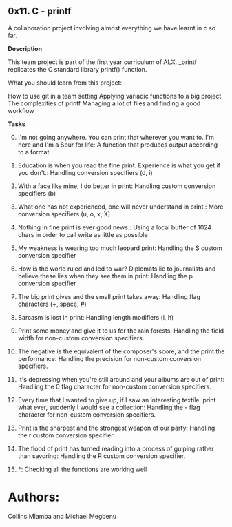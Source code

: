 ## 0x11. C - printf

A collaboration project involving almost everything we have learnt in c so far.

**Description**

This team project is part of the first year curriculum of ALX. _printf replicates the C standard library printf() function.

What you should learn from this project:

How to use git in a team setting
Applying variadic functions to a big project
The complexities of printf
Managing a lot of files and finding a good workflow

**Tasks**

0. I'm not going anywhere. You can print that wherever you want to. I'm here and I'm a Spur for life: A function that produces output according to a format.

1. Education is when you read the fine print. Experience is what you get if you don't.: Handling conversion specifiers (d, i)

2. With a face like mine, I do better in print: Handling custom conversion specifiers (b)

3. What one has not experienced, one will never understand in print.: More conversion specifiers (u, o, x, X)

4. Nothing in fine print is ever good news.: Using a local buffer of 1024 chars in order to call write as little as possible

5. My weakness is wearing too much leopard print: Handling the S custom conversion specifier

6. How is the world ruled and led to war? Diplomats lie to journalists and believe these lies when they see them in print: Handling the p conversion specifier

7. The big print gives and the small print takes away: Handling flag characters (+, space, #)

8. Sarcasm is lost in print: Handling length modifiers (l, h)

9. Print some money and give it to us for the rain forests: Handling the field width for non-custom conversion specifiers.

10. The negative is the equivalent of the composer's score, and the print the performance: Handling the precision for non-custom conversion specifiers.

11. It's depressing when you're still around and your albums are out of print: Handling the 0 flag character for non-custom conversion specifiers.

12. Every time that I wanted to give up, if I saw an interesting textile, print what ever, suddenly I would see a collection: Handling the - flag character for non-custom conversion specifiers.

13. Print is the sharpest and the strongest weapon of our party: Handling the r custom conversion specifier.

14. The flood of print has turned reading into a process of gulping rather than savoring: Handling the R custom conversion specifier.

15. *: Checking all the functions are working well

# Authors:

Collins Mlamba and Michael Megbenu
